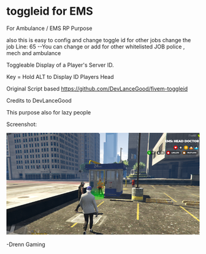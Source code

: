 # toggleid for EMS 

For Ambulance / EMS RP Purpose 

also this is easy to config and change toggle id for other jobs
change the job Line: 65
--You can change or add for other whitelisted JOB police , mech and ambulance 

Toggleable Display of a Player's Server ID. 

Key = Hold ALT to Display ID Players Head


Original Script based 
https://github.com/DevLanceGood/fivem-toggleid

Credits to DevLanceGood

This purpose also for lazy people

Screenshot: 

![alt text](https://raw.githubusercontent.com/phpadmin1/EMS-toggleid/master/EMSTOGGLE.png)

-Drenn Gaming
